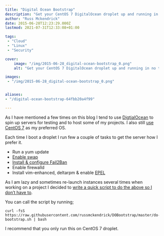 ```yaml
---
title: "Digital Ocean Bootstrap"
description: "Get your CentOS 7 DigitalOcean droplet up and running in no time! Learn how to perform essential tasks for a smooth deployment."
author: "Russ Mckendrick"
date: 2015-06-28T12:23:29.000Z
lastmod: 2021-07-31T12:33:08+01:00

tags:
 - "Cloud"
 - "Linux"
 - "Security"

cover:
    image: "/img/2015-06-28_digital-ocean-bootstrap_0.png" 
    alt: "Get your CentOS 7 DigitalOcean droplet up and running in no time! Learn how to perform essential tasks for a smooth deployment."

images:
 - "/img/2015-06-28_digital-ocean-bootstrap_0.png"


aliases:
- "/digital-ocean-bootstrap-64fbb20a4f99"

---
```


As I have mentioned a few times on this blog I tend to use [DigtialOcean](https://www.digitalocean.com/?refcode=52ec4dc3647e) to spin up servers for testing and to host some of my projects. I also still [use CentOS 7](/2014/08/03/operating-system-snob/ "Am I an Operating System snob?") as my preferred OS.

Each time I boot a droplet I run few a couple of tasks to get the server how I prefer it.

- Run a yum update
- [Enable swap](/2015/03/08/migration-of-server-swap-space/ "Migration of Server & Swap Space")
- [Install & configure Fail2Ban](/2015/03/29/fail2ban-on-centos-7/ "Fail2Ban on CentOS 7")
- Enable firewalld
- Install vim-enhanced, deltarpm & enable [EPEL](https://fedoraproject.org/wiki/EPEL "EPEL")

As I am lazy and sometimes re-launch instances several times when working on a project I decided to [write a quick script to do the above so I don’t have to](https://github.com/russmckendrick/DOBootstrap/blob/master/do-bootstrap.sh).

You can call the script by running;

```
curl -fsS https://raw.githubusercontent.com/russmckendrick/DOBootstrap/master/do-bootstrap.sh | bash
```

I recommend that you only run this on CentOS 7 droplet.
